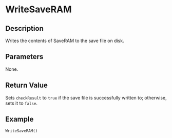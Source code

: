 # WriteSaveRAM

## Description
Writes the contents of SaveRAM to the save file on disk.

## Parameters
None.

## Return Value
Sets `checkResult` to `true` if the save file is successfully written to; otherwise, sets it to `false`.

## Example
```
WriteSaveRAM()
```

